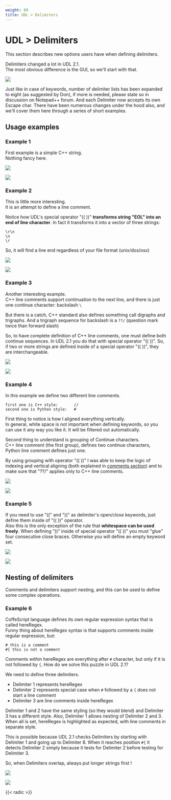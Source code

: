 ```yaml
---
weight: 89
title: UDL > Delimiters
---
```


# UDL &gt; Delimiters

This section describes new options users have when defining delimiters.

Delimiters changed a lot in UDL 2.1.<br>
The most obvious difference is the GUI, so we'll start with that.

![](../images/delimiters_01.png)

Just like in case of keywords, number of delimiter lists has been expanded to eight (as suggested by Don), if more is needed, please state so in discussion on Notepad++ forum. And each Delimiter now accepts its own Escape char. There have been numerous changes under the hood also, and we'll cover them here through a series of short examples.


## Usage examples

### Example 1

First example is a simple C++ string.<br>
Nothing fancy here.

![](../images/delimiters_02.png)

![](../images/delimiters_03.png)

### Example 2

This is little more interesting.<br>
It is an attempt to define a line comment.

Notice how UDL's special operator "(( ))" **transforms string "EOL" into an end of line character**. In fact it transforms it into a vector of three strings:

```
\r\n
\n
\r
```

So, it will find a line end regardless of your file format (unix/dos/osx)

![](../images/delimiters_04.png)

![](../images/delimiters_05.png)

### Example 3

Another interesting example.<br>
C++ line comments support continuation to the next line, and there is just one continue character: backslash `\`

But there is a catch, C++ standard also defines something call digraphs and trigraphs. And a trigraph sequence for backslash is a `??/` (question mark twice than forward slash)

So, to have complete definition of C++ line comments, one must define both continue sequences. In UDL 2.1 you do that with special operator "(( ))". So, if two or more strings are defined inside of a special operator "(( ))", they are interchangeable.

![](../images/delimiters_06.png)

![](../images/delimiters_07.png)

### Example 4

In this example we define two different line comments.

```
first one is C++ style:       //
second one is Python style:   #
```

First thing to notice is how I aligned everything vertically.<br>
In general, white space is not important when defining keywords, so you can use it any way you like it. It will be filtered out automatically.

Second thing to understand is grouping of Continue characters.<br>
C++ line comment (the first group), defines two continue characters, Python line comment defines just one.

By using grouping with operator "(( ))" I was able to keep the logic of indexing and vertical aligning (both explained in [comments section](../comments/)) and to make sure that "??/" applies only to C++ line comments.

![](../images/delimiters_08.png)

![](../images/delimiters_09.png)

### Example 5

If you need to use "((" and "))" as delimiter's open/close keywords, just define them inside of "(( ))" operator.<br>
Also this is the only exception of the rule that **whitespace can be used freely**. When defining "))" inside of special operator "(( ))" you must "glue" four consecutive close braces. Otherwise you will define an empty keyword set.

![](../images/delimiters_10.png)

![](../images/delimiters_11.png)


## Nesting of delimiters

Comments and delimiters support nesting, and this can be used to define some complex operations.

### Example 6

CoffeScript language defines its own regular expression syntax that is called hereRegex.<br>
Funny thing about hereRegex syntax  is that supports comments inside regular expression, but:

```
# this is a comment
#{ this is not a comment
```

Comments within hereRegex are everything after `#` character, but only if it is not followed by `{`. How do we solve this puzzle in UDL 2.1?

We need to define three delimiters.

- Delimiter 1 represents hereRegex
- Delimiter 2 represents special case when `#` followed by a `{` does not start a line comment
- Delimiter 3 are line comments inside hereRegex

Delimiter 1 and 2 have the same styling (so they would blend) and Delimiter 3 has a different style. Also, Delimiter 1 allows nesting of Delimiter 2 and 3. When all is set, hereRegex is highlighted as expected, with line comments in separate style.

This is possible because UDL 2.1 checks Delimiters by starting with Delimiter 1 and going up to Delimiter 8. When it reaches position `#{` it detects Delimiter 2 simply because it tests for Delimiter 2 before testing for Delimiter 3.

So, when Delimiters overlap, always put longer strings first !

![](../images/delimiters_12.png)

![](../images/delimiters_13.png)

{{< radic >}}
